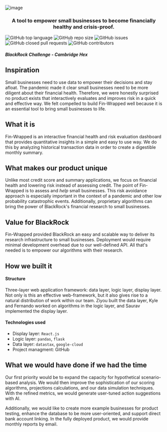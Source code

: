 ![image](https://user-images.githubusercontent.com/28642011/105716178-7d53f080-5f44-11eb-8d92-64af12a990a5.png)

<h3 align="center">
A tool to empower small businesses to become financially healthy and crisis-proof.
</h3>
  
![GitHub top language](https://img.shields.io/github/languages/top/sauravhiremath/fin-wrapped?style=for-the-badge)
![GitHub repo size](https://img.shields.io/github/repo-size/sauravhiremath/fin-wrapped?style=for-the-badge)
![GitHub issues](https://img.shields.io/github/issues/sauravhiremath/fin-wrapped?style=for-the-badge)
![GitHub closed pull requests](https://img.shields.io/github/issues-pr-closed/sauravhiremath/fin-wrapped?style=for-the-badge)
![GitHub contributors](https://img.shields.io/github/contributors/sauravhiremath/fin-wrapped?style=for-the-badge)

#### _BlackRock Challenge - Cambridge Hex_

## Inspiration
Small businesses need to use data to empower their decisions and stay afloat. The pandemic made it clear small businesses need to be more diligent about their financial health. Therefore, we were honestly surprised no product exists that interactively evaluates and improves risk in a quick and effective way. We felt compelled to build Fin-Wrapped well because it is an essential tool to bring small businesses to life.

## What it is
Fin-Wrapped is an interactive financial health and risk evaluation dashboard that provides quantitative insights in a simple and easy to use way. We do this by analyzing historical transaction data in order to create a digestible monthly summary.

## What makes our product unique
Unlike most credit score and summary applications, we focus on financial health and lowering risk instead of assessing credit. The point of Fin-Wrapped is to assess and _help_ small businesses. This risk avoidance approach is especially important in the context of a pandemic and other low probability catastrophic events. Additionally, proprietary algorithms can bring the power of BlackRock's financial research to small businesses. 

## Value for BlackRock
Fin-Wrapped provided BlackRock an easy and scalable way to deliver its research infrastructure to small businesses. Deployment would require minimal development overhead due to our well-defined API. All that's needed is to empower our algorithms with their research.

## How we built it
#### Structure
Three-layer web application framework: data layer, logic layer, display layer. Not only is this an effective web-framework, but it also gives rise to a natural distribution of work within our team. Ziyou built the data layer, Kyle and Fernando worked on algorithms in the logic layer, and Saurav implemented the display layer. 

#### Technologies used
- Display layer: `React.js`
- Logic layer: `pandas`, `flask`
- Data layer:  `datastax`, `google-cloud`
- Project managment: GitHub

## What we would have done if we had the time
Our first priority would be to expand the capacity for hypothetical scenario-based analysis. We would then improve the sophistication of our scoring algorithms, projections calculations, and our data simulation techniques. With the refined metrics, we would generate user-tuned action suggestions with AI. 

Additionally, we would like to create more example businesses for product testing, enhance the database to be more user-oriented, and support direct bank account linking. In the fully deployed product, we would provide monthly reports by email. 

